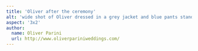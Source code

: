 ```yaml
---
title: 'Oliver after the ceremony'
alt: 'wide shot of Oliver dressed in a grey jacket and blue pants standing in front of Sterling Pond with mountain view'
aspect: '3x2'
author:
  name: Oliver Parini
  url: http://www.oliverpariniweddings.com/
---
```

